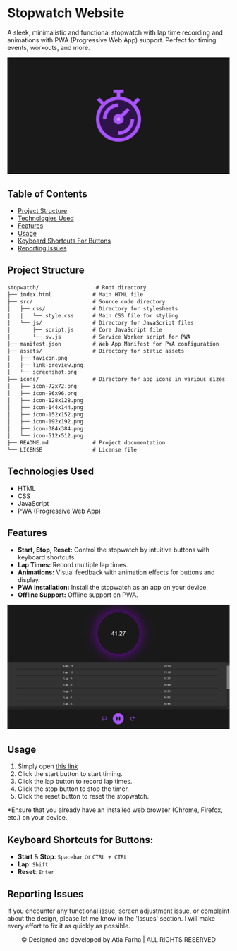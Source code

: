 # Stopwatch Website

A sleek, minimalistic and functional stopwatch with lap time recording and animations with PWA (Progressive Web App) support. Perfect for timing events, workouts, and more. 

![Preview](/assets/preview.png)

## Table of Contents

- [Project Structure](#project-structure)
- [Technologies Used](#technologies-used)
- [Features](#features)
- [Usage](#usage)
- [Keyboard Shortcuts For Buttons](#keyboard-shortcuts-for-buttons)
- [Reporting Issues](#reporting-issues)

## Project Structure

```plaintext
stopwatch/                  # Root directory
├── index.html             # Main HTML file
├── src/                   # Source code directory
│   ├── css/               # Directory for stylesheets
│   │   └── style.css      # Main CSS file for styling
│   └── js/                # Directory for JavaScript files
│       ├── script.js      # Core JavaScript file
│       └── sw.js          # Service Worker script for PWA
├── manifest.json          # Web App Manifest for PWA configuration
├── assets/                # Directory for static assets
│   ├── favicon.png
│   ├── link-preview.png
│   └── screenshot.png
├── icons/                 # Directory for app icons in various sizes
│   ├── icon-72x72.png
│   ├── icon-96x96.png
│   ├── icon-128x128.png
│   ├── icon-144x144.png
│   ├── icon-152x152.png
│   ├── icon-192x192.png
│   ├── icon-384x384.png
│   └── icon-512x512.png
├── README.md              # Project documentation
└── LICENSE                # License file
```

## Technologies Used

- HTML
- CSS
- JavaScript
- PWA (Progressive Web App)

## Features

- **Start, Stop, Reset:** Control the stopwatch by intuitive buttons with keyboard shortcuts.
- **Lap Times:** Record multiple lap times.
- **Animations:** Visual feedback with animation effects for buttons and display.
- **PWA Installation:** Install the stopwatch as an app on your device.
- **Offline Support:** Offline support on PWA.

![Preview](/assets/screenshot.png)

## Usage

1. Simply open <a href="https://atia-farha.github.io/stopwatch/" target="_blank">this link</a>
2. Click the start button to start timing.
3. Click the lap button to record lap times.
4. Click the stop button to stop the timer.
5. Click the reset button to reset the stopwatch.

*Ensure that you already have an installed web browser (Chrome, Firefox, etc.) on your device.

## Keyboard Shortcuts for Buttons:
- **Start** & **Stop**: `Spacebar` or `CTRL + CTRL`
- **Lap**: `Shift`
- **Reset**: `Enter`

## Reporting Issues

If you encounter any functional issue, screen adjustment issue, or complaint about the design, please let me know in the 'Issues' section. I will make every effort to fix it as quickly as possible.


<p align="center">© Designed and developed by Atia Farha | ALL RIGHTS RESERVED</p>
